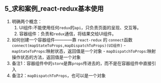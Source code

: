 ## 5_求和案例_react-redux基本使用
1. 明确两个概念：
    1. UI组件:不能使用任何`redux`的`api`，只负责页面的呈现、交互等。
    2. 容器组件：负责和`redux`通信，将结果交给UI组件。
2. 如何创建一个容器组件————靠 `react-redux` 的 `connect`函数
    `connect(mapStateToProps,mapDispatchToProps)(UI组件)`
        - `mapStateToProps`:映射状态，返回值是一个对象
        - `mapDispatchToProps`:映射操作状态的方法，返回值是一个对象
3. 备注1：容器组件中的`store`是靠`props`传进去的，而不是在容器组件中直接引入
4. 备注2：`mapDispatchToProps`，也可以是一个对象